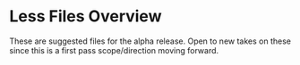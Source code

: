 <h1>Less Files Overview</h1>

These are suggested files for the alpha release. 
Open to new takes on these since this is a first pass scope/direction moving forward.
